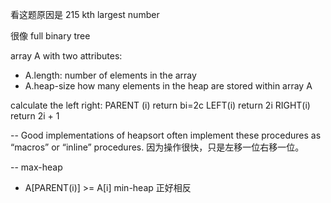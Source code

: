 看这题原因是 215 kth largest number 

很像 full binary tree 

array A with two attributes:
  - A.length: number of elements in the array
  - A.heap-size how many elements in the heap are stored within array A 
  
calculate the left right:
PARENT (i)
  return bi=2c
LEFT(i)
  return 2i
RIGHT(i)
  return 2i + 1
  
-- Good implementations of heapsort often implement these procedures as “macros” or “inline” procedures. 因为操作很快，只是左移一位右移一位。

-- max-heap 
  - A[PARENT(i)] >= A[i]
  min-heap 正好相反









